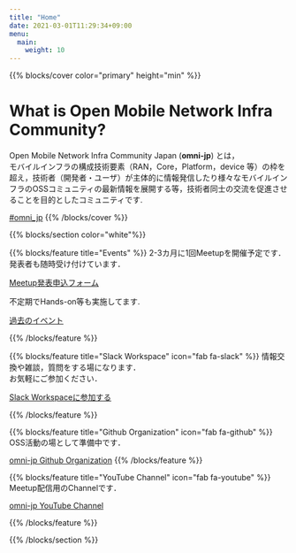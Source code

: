 ```yaml
---
title: "Home"
date: 2021-03-01T11:29:34+09:00
menu:
  main:
    weight: 10
---
```


{{% blocks/cover color="primary" height="min" %}}
# What is Open Mobile Network Infra Community?

Open Mobile Network Infra Community Japan (<strong>omni-jp</strong>) とは，  
モバイルインフラの構成技術要素（RAN，Core，Platform，device 等）の枠を超え，技術者（開発者・ユーザ）が主体的に情報発信したり様々なモバイルインフラのOSSコミュニティの最新情報を展開する等，技術者同士の交流を促進させることを目的としたコミュニティです.

<i class="fab fa-twitter"></i> [#omni_jp](https://twitter.com/search?q=%23omni_jp)
{{% /blocks/cover %}}


{{% blocks/section color="white"%}}

{{% blocks/feature title="Events" %}}
2-3カ月に1回Meetupを開催予定です．  
発表者も随時受け付けています．  

[Meetup発表申込フォーム](https://docs.google.com/forms/d/e/1FAIpQLSfPyOnXtg-nGFLD7H0tIMLD2J00URC0J9-IlwVmhCu_qU48hw/viewform)

不定期でHands-on等も実施してます.

[過去のイベント](/events)

{{% /blocks/feature %}}

{{% blocks/feature title="Slack Workspace" icon="fab fa-slack" %}}
情報交換や雑談，質問をする場になります．  
お気軽にご参加ください．

[Slack Workspaceに参加する](https://join.slack.com/t/omni-jp/shared_invite/zt-nrwl8rw3-gZIS1FckzeQ2efagTrWUpA)

{{% /blocks/feature %}}

{{% blocks/feature title="Github Organization" icon="fab fa-github" %}}
OSS活動の場として準備中です．  

[omni-jp Github Organization](https://github.com/omni-jp)
{{% /blocks/feature %}}

{{% blocks/feature title="YouTube Channel" icon="fab fa-youtube" %}}
Meetup配信用のChannelです．  

[omni-jp YouTube Channel](https://www.youtube.com/channel/UCnZp6DJTQQfoT6rLt8CBz5g)

{{% /blocks/feature %}}

{{% /blocks/section %}}
